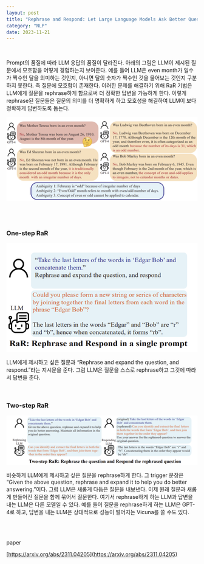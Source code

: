 ```yaml
---
layout: post
title: "Rephrase and Respond: Let Large Language Models Ask Better Questions for Themselves"
category: "NLP"
date: 2023-11-21
---
```


<br>

Prompt의 품질에 따라 LLM 응답의 품질이 달라진다. 아래의 그림은 LLM이 제시된 질문에서 모호함을 어떻게 경험하는지 보여준다. 예를 들어 LLM은 even month가 일수가 짝수인 달을 의미하는 것인지, 아니면 달의 숫자가 짝수인 것을 물어보는 것인지 구분하지 못한다. 즉 질문에 모호함이 존재한다. 이러한 문제를 해결하기 위해 RaR 기법은 LLM에게 질문을 rephrase하게 함으로써 더 정확한 답변을 가능하게 한다. 이렇게 rephrase된 질문들은 질문의 의미를 더 명확하게 하고 모호성을 해결하여 LLM이 보다 정확하게 답변하도록 돕는다.

![Untitled](/assets/Rephrase%20and%20Respond%20Let%20Large%20Language%20Models%20Ask%20db0c36206a5b4d23b0f6c17aceaa53db/Untitled.png)

<br>
<br>


### **One-step RaR**



<img src="/assets/Rephrase%20and%20Respond%20Let%20Large%20Language%20Models%20Ask%20db0c36206a5b4d23b0f6c17aceaa53db/Untitled%201.png" alt="Untitled" class="center-image1">



LLM에게 제시하고 싶은 질문과 “Rephrase and expand the question, and respond.”라는 지시문을 준다. 그럼 LLM은 질문을 스스로 rephrase하고 그것에 따라서 답변을 준다.

<br>


### **Two-step RaR**

![Untitled](/assets/Rephrase%20and%20Respond%20Let%20Large%20Language%20Models%20Ask%20db0c36206a5b4d23b0f6c17aceaa53db/Untitled%202.png)



비슷하게 LLM에게 제시하고 싶은 질문을 rephrase하게 한다. 그 trigger 문장은 “Given the above question, rephrase and expand it to help you do better answering.”이다. 그럼 LLM은 새롭게 다듬은 질문을 내보낸다. 이제 원래 질문과 새롭게 만들어진 질문을 함께 묶어서 질문한다. 여기서 rephrase하게 하는 LLM과 답변을 내는 LLM은 다른 모델일 수 있다. 예를 들어 질문을 rephrase하게 하는 LLM은 GPT-4로 하고, 답변을 내는 LLM은 상대적으로 성능이 떨어지는 Vicuna를 쓸 수도 있다.

<br>
<br>


paper

[https://arxiv.org/abs/2311.04205](https://arxiv.org/abs/2311.04205)